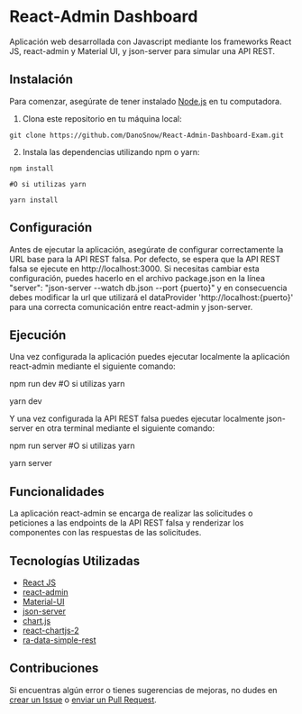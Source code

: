 # React-Admin Dashboard

  Aplicación web desarrollada con Javascript mediante los frameworks React JS, react-admin y Material UI, y json-server para simular una API REST.

## Instalación

  Para comenzar, asegúrate de tener instalado [Node.js](https://nodejs.org/) en tu computadora.

  1. Clona este repositorio en tu máquina local:

    git clone https://github.com/DanoSnow/React-Admin-Dashboard-Exam.git

  2. Instala las dependencias utilizando npm o yarn:

    npm install
    
    #O si utilizas yarn

    yarn install

## Configuración

  Antes de ejecutar la aplicación, asegúrate de configurar correctamente la URL base para la API REST falsa. Por defecto, se espera que la API REST falsa se ejecute en http://localhost:3000.
  Si necesitas cambiar esta configuración, puedes hacerlo en el archivo package.json en la línea "server": "json-server --watch db.json --port {puerto}" y en consecuencia debes modificar la url que utilizará el dataProvider 'http://localhost:{puerto}' para una correcta comunicación entre react-admin y json-server.

## Ejecución

Una vez configurada la aplicación puedes ejecutar localmente la aplicación react-admin mediante el siguiente comando:

  npm run dev
  #O si utilizas yarn

  yarn dev

Y una vez configurada la API REST falsa puedes ejecutar localmente json-server en otra terminal mediante el siguiente comando:

  npm run server
  #O si utilizas yarn

  yarn server

## Funcionalidades

  La aplicación react-admin se encarga de realizar las solicitudes o peticiones a las endpoints de la API REST falsa y renderizar los componentes con las respuestas de las solicitudes.

## Tecnologías Utilizadas

  - [React JS](https://reactjs.org/)
  - [react-admin](https://marmelab.com/react-admin/)
  - [Material-UI](https://material-ui.com/)
  - [json-server](https://github.com/typicode/json-server)
  - [chart.js](https://www.chartjs.org/)
  - [react-chartjs-2](https://react-chartjs-2.js.org/)
  - [ra-data-simple-rest](https://www.npmjs.com/package/ra-data-simple-rest)

## Contribuciones

  Si encuentras algún error o tienes sugerencias de mejoras, no dudes en [crear un Issue](https://github.com/DanoSnow/React-Admin-Dashboard-Exam/issues) o [enviar un Pull Request](https://github.com/DanoSnow/React-Admin-Dashboard-Exam/pulls).
